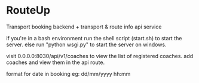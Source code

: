 # RouteUp
Transport booking backend + transport & route info api service

if you're in a bash environment run the shell script (start.sh) to start the server.
else run "python wsgi.py" to start the server on windows.

visit 0.0.0.0:8030/api/v1/coaches to view the list of registered coaches.
add coaches and view them in the api route.

format for date in booking eg: dd/mm/yyyy hh:mm
